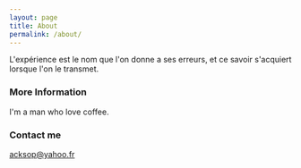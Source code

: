 ```yaml
---
layout: page
title: About
permalink: /about/
---
```


L'expérience est le nom que l'on donne a ses erreurs, et ce savoir s'acquiert lorsque l'on le transmet.

### More Information

I'm a man who love coffee.

### Contact me

[acksop@yahoo.fr](mailto:acksop@yahoo.fr)
